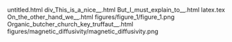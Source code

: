 untitled.html
div_This_is_a_nice__.html
But_I_must_explain_to__.html
latex.tex
On_the_other_hand_we__.html
figures/figure_1/figure_1.png
Organic_butcher_church_key_truffaut__.html
figures/magnetic_diffusivity/magnetic_diffusivity.png